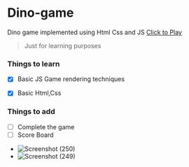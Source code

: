 # Dino-game
Dino game implemented using Html Css and JS
[Click to Play](https://gdscrgpv.github.io/Dino-game/)
> Just for learning purposes



### Things to learn

- [X] Basic JS Game rendering techniques
- [X] Basic Html,Css




### Things to add
- [ ] Complete the game
- [ ] Score Board

- ![Screenshot (250)](https://user-images.githubusercontent.com/83858748/136267567-eb9a0feb-c7dc-40a1-8a93-c8e5db100def.png)
- ![Screenshot (249)](https://user-images.githubusercontent.com/83858748/136267767-bebec5ac-9124-40a2-9484-551fe09558f2.png)
